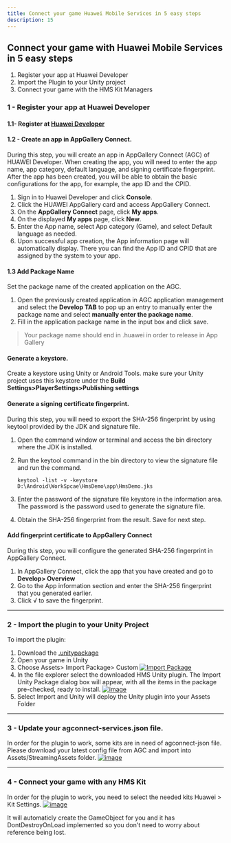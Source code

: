 ```yaml
---
title: Connect your game Huawei Mobile Services in 5 easy steps
description: 15
---
```


## Connect your game with Huawei Mobile Services in 5 easy steps

1. Register your app at Huawei Developer
2. Import the Plugin to your Unity project
3. Connect your game with the HMS Kit Managers



### 1 - Register your app at Huawei Developer

#### 

#### 1.1-  Register at [Huawei Developer](https://developer.huawei.com/consumer/en/)

#### 

#### 1.2 - Create an app in AppGallery Connect.

During this step, you will create an app in AppGallery Connect (AGC)  of HUAWEI Developer. When creating the app, you will need to enter the  app name, app category, default language, and signing certificate  fingerprint. After the app has been created, you will be able to obtain  the basic configurations for the app, for example, the app ID and the  CPID.

1. Sign in to Huawei Developer and click **Console**.
2. Click the HUAWEI AppGallery card and access AppGallery Connect.
3. On the **AppGallery Connect** page, click **My apps**.
4. On the displayed **My apps** page, click **New**.
5. Enter the App name, select App category (Game), and select Default language as needed.
6. Upon successful app creation, the App information page will  automatically display. There you can find the App ID and CPID that are  assigned by the system to your app.

#### 

#### 1.3 Add Package Name

Set the package name of the created application on the AGC.

1. Open the previously created application in AGC application management and select the **Develop TAB** to pop up an entry to manually enter the package name and select **manually enter the package name**.
2. Fill in the application package name in the input box and click save.

> Your package name should end in .huawei in order to release in App Gallery

#### 

#### Generate a keystore.

Create a keystore using Unity or Android Tools. make sure your Unity project uses this keystore under the **Build Settings>PlayerSettings>Publishing settings**

#### 

#### Generate a signing certificate fingerprint.

During this step, you will need to export the SHA-256 fingerprint by using keytool provided by the JDK and signature file.

1. Open the command window or terminal and access the bin directory where the JDK is installed.

2. Run the keytool command in the bin directory to view the signature file and run the command.

   `keytool -list -v -keystore D:\Android\WorkSpcae\HmsDemo\app\HmsDemo.jks`

3. Enter the password of the signature file keystore in the information  area. The password is the password used to generate the signature file.

4. Obtain the SHA-256 fingerprint from the result. Save for next step.

#### 

#### Add fingerprint certificate to AppGallery Connect

During this step, you will configure the generated SHA-256 fingerprint in AppGallery Connect.

1. In AppGallery Connect, click the app that you have created and go to **Develop> Overview**
2. Go to the App information section and enter the SHA-256 fingerprint that you generated earlier.
3. Click √ to save the fingerprint.

------

### 

### 2 - Import the plugin to your Unity Project

To import the plugin:

1. Download the [.unitypackage](https://github.com/EvilMindDevs/hms-unity-plugin/releases)
2. Open your game in Unity
3. Choose Assets> Import Package> Custom [![Import Package](https://camo.githubusercontent.com/fcdadb965895b9c98c9477fb5802433fb49d335ef58152f8a936807fd6aaa466/687474703a2f2f6576696c2d6d696e642e636f6d2f6875617765692f696d616765732f696d706f7274437573746f6d5061636b6167652e706e67)](https://camo.githubusercontent.com/fcdadb965895b9c98c9477fb5802433fb49d335ef58152f8a936807fd6aaa466/687474703a2f2f6576696c2d6d696e642e636f6d2f6875617765692f696d616765732f696d706f7274437573746f6d5061636b6167652e706e67)
4. In the file explorer select the downloaded HMS Unity plugin. The  Import Unity Package dialog box will appear, with all the items in the  package pre-checked, ready to install. [![image](https://user-images.githubusercontent.com/6827857/113576269-e8e2ca00-9627-11eb-9948-e905be1078a4.png)](https://user-images.githubusercontent.com/6827857/113576269-e8e2ca00-9627-11eb-9948-e905be1078a4.png)
5. Select Import and Unity will deploy the Unity plugin into your Assets Folder

------

### 

### 3 - Update your agconnect-services.json file.

In order for the plugin to work, some kits are in need of  agconnect-json file. Please download your latest config file from AGC  and import into Assets/StreamingAssets folder. [![image](https://user-images.githubusercontent.com/6827857/113585485-f488bd80-9634-11eb-8b1e-6d0b5e06ecf0.png)](https://user-images.githubusercontent.com/6827857/113585485-f488bd80-9634-11eb-8b1e-6d0b5e06ecf0.png)

------

### 

### 4 - Connect your game with any HMS Kit

In order for the plugin to work, you need to select the needed kits Huawei > Kit Settings. [![image](https://user-images.githubusercontent.com/6827857/113670088-57259c00-96bd-11eb-86d2-d53e4567fba1.png)](https://user-images.githubusercontent.com/6827857/113670088-57259c00-96bd-11eb-86d2-d53e4567fba1.png)

It will automaticly create the GameObject for you and it has  DontDestroyOnLoad implemented so you don't need to worry about reference being lost.